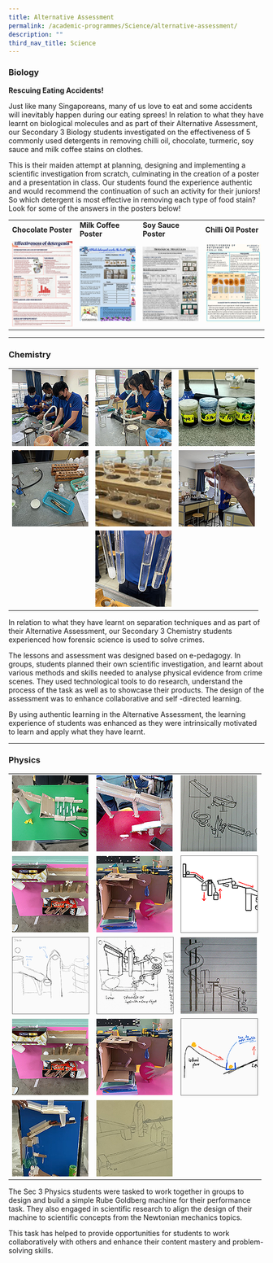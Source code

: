 ```yaml
---
title: Alternative Assessment
permalink: /academic-programmes/Science/alternative-assessment/
description: ""
third_nav_title: Science
---
```

### Biology

**Rescuing Eating Accidents!**

Just like many Singaporeans, many of us love to eat and some accidents will inevitably happen during our eating sprees! In relation to what they have learnt on biological molecules and as part of their Alternative Assessment, our Secondary 3 Biology students investigated on the effectiveness of 5 commonly used detergents in removing chilli oil, chocolate, turmeric, soy sauce and milk coffee stains on clothes.

This is their maiden attempt at planning, designing and implementing a scientific investigation from scratch, culminating in the creation of a poster and a presentation in class. Our students found the experience authentic and would recommend the continuation of such an activity for their juniors! So which detergent is most effective in removing each type of food stain? Look for some of the answers in the posters below!

<table>
  <tr>
    <td><b>Chocolate Poster</b></td>
    <td><b>Milk Coffee Poster</b></td>
    <td><b>Soy Sauce Poster</b></td>
   <td><b>Chilli Oil Poster</b></td>
  </tr>
  <tr>
    <td><a target="_blank" href="/files/Science/1%20Chocolate%20Poster.pdf">
<img src="/images/Biology%20AA%202022/01.png" style="width:150px">
</a></td>
    <td><a target="_blank" href="/files/Science/2%20Milk%20Coffee%20Poster.pdf">
<img src="/images/Biology%20AA%202022/02.png" style="width:150px">
</a></td>
    <td><a target="_blank" href="/files/Science/3%20Soy%20Sauce%20Poster.pdf">
<img src="/images/Biology%20AA%202022/03.png" style="width:150px">
</a></td>
   <td><a target="_blank" href="/files/Science/4%20Chilli%20Oil%20Poster.pdf">
<img src="/images/Biology%20AA%202022/04.png" style="width:150px">
</a></td>
  </tr>
</table>

<hr>

### Chemistry

<table>
  <tr>
    <td><a target="_blank" href="/images/Chemistry%20AA%202022/01.jpeg">
<img src="/images/Chemistry%20AA%202022/01_tn.png" style="width:150px; height:150px">
</a></td>
    <td><a target="_blank" href="/images/Chemistry%20AA%202022/02.jpeg">
<img src="/images/Chemistry%20AA%202022/02_tn.png" style="width:150px; height:150px">
</a></td>
    <td><a target="_blank" href="/images/Chemistry%20AA%202022/03.jpg">
<img src="/images/Chemistry%20AA%202022/03_tn.png" style="width:150px; height:150px">
</a></td>
  </tr>
  <tr>
    <td><a target="_blank" href="/images/Chemistry%20AA%202022/04.jpg">
<img src="/images/Chemistry%20AA%202022/04_tn.png" style="width:150px; height:150px">
</a></td>
    <td><a target="_blank" href="/images/Chemistry%20AA%202022/05.jpg">
<img src="/images/Chemistry%20AA%202022/05_tn.png" style="width:150px; height:150px">
</a></td>
    <td><a target="_blank" href="/images/Chemistry%20AA%202022/06.jpg">
<img src="/images/Chemistry%20AA%202022/06_tn.png" style="width:150px; height:150px">
</a></td>
  </tr>
  <tr>
    <td></td>
    <td><a target="_blank" href="/images/Chemistry%20AA%202022/07.jpg">
<img src="/images/Chemistry%20AA%202022/07_tn.png" style="width:150px; height:150px">
</a></td>
    <td></td>
  </tr>
</table>

In relation to what they have learnt on separation techniques and as part of their Alternative Assessment, our Secondary 3 Chemistry students experienced how forensic science is used to solve crimes. 

The lessons and assessment was designed based on e-pedagogy. In groups, students planned their own scientific investigation, and learnt about various methods and skills needed to analyse physical evidence from crime scenes. They used technological tools to do research, understand the process of the task as well as to showcase their products. The design of the assessment was to enhance collaborative and self -directed learning. 

By using authentic learning in the Alternative Assessment, the learning experience of students was enhanced as they were intrinsically motivated to learn and apply what they have learnt.

<hr>

### Physics

<table>
  <tr>
    <td><a target="_blank" href="/images/Physics%20AA%202022/01.png">
<img src="/images/Physics%20AA%202022/01_tn.png" style="width:150px; height:150px">
</a></td>
    <td><a target="_blank" href="/images/Physics%20AA%202022/02.png">
<img src="/images/Physics%20AA%202022/02_tn.png" style="width:150px; height:150px">
</a></td>
    <td><a target="_blank" href="/images/Physics%20AA%202022/03.png">
<img src="/images/Physics%20AA%202022/03_tn.png" style="width:150px; height:150px">
</a></td>
  </tr>
  <tr>
    <td><a target="_blank" href="/images/Physics%20AA%202022/04.png">
<img src="/images/Physics%20AA%202022/04_tn.png" style="width:150px; height:150px">
</a></td>
    <td><a target="_blank" href="/images/Physics%20AA%202022/05.png">
<img src="/images/Physics%20AA%202022/05_tn.png" style="width:150px; height:150px">
</a></td>
    <td><a target="_blank" href="/images/Physics%20AA%202022/06.png">
<img src="/images/Physics%20AA%202022/06_tn.png" style="width:150px; height:150px; border:0.5px solid gray">
</a></td>
  </tr>
   <tr>
    <td><a target="_blank" href="/images/Physics%20AA%202022/07.png">
<img src="/images/Physics%20AA%202022/07_tn.png" style="width:150px; height:150px; border:0.5px solid gray">
</a></td>
    <td><a target="_blank" href="/images/Physics%20AA%202022/08.png">
<img src="/images/Physics%20AA%202022/08_tn.png" style="width:150px; height:150px; border:0.5px solid gray">
</a></td>
    <td><a target="_blank" href="/images/Physics%20AA%202022/09.png">
<img src="/images/Physics%20AA%202022/09_tn.png" style="width:150px; height:150px">
</a></td>
  </tr>
  <tr>
    <td><a target="_blank" href="/images/Physics%20AA%202022/10.png">
<img src="/images/Physics%20AA%202022/04_tn.png" style="width:150px; height:150px">
</a></td>
    <td><a target="_blank" href="/images/Physics%20AA%202022/11.png">
<img src="/images/Physics%20AA%202022/05_tn.png" style="width:150px; height:150px">
</a></td>
    <td><a target="_blank" href="/images/Physics%20AA%202022/12.png">
<img src="/images/Physics%20AA%202022/12_tn.png" style="width:150px; height:150px; border:0.5px solid gray">
</a></td>
  </tr>
	<tr>
    <td><a target="_blank" href="/images/Physics%20AA%202022/13.png">
<img src="/images/Physics%20AA%202022/13_tn.png" style="width:150px; height:150px">
</a></td>
    <td><a target="_blank" href="/images/Physics%20AA%202022/14.png">
<img src="/images/Physics%20AA%202022/14_tn.png" style="width:150px; height:150px">
</a></td>
    <td></td>
  </tr>
</table>

The Sec 3 Physics students were tasked to work together in groups to design and build a simple Rube Goldberg machine for their performance task. They also engaged in scientific research to align the design of their machine to scientific concepts from the Newtonian mechanics topics.

This task has helped to provide opportunities for students to work collaboratively with others and enhance their content mastery and problem-solving skills.